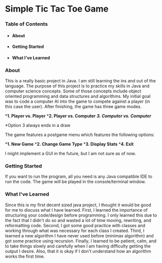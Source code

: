 # **Simple Tic Tac Toe Game**


### **Table of Contents**

* ####  About
* #### Getting Started
* #### What I've Learned


### **About**
This is a really basic project in Java. I am still learning
the ins and out of the language. The purpose of 
this project is to practice my skills
in Java and computer science concepts. Some of those
concepts include object oriented programming and
data structures and algorithms. My initial goal was 
to code a computer AI into the game to compete
against a player (in this case the user).
After finishing, the game has three game modes.

***1. Player vs. Player**
***2. Player vs. Computer**
***3. Computer vs. Computer***

\*Option 3 always ends in a draw

The game features a postgame menu which features
the following options:

***1. New Game**
***2. Change Game Type**
***3. Display Stats**
***4. Exit**

I might implement a GUI in the future, but I am not sure
as of now.

### **Getting Started**
If you want to run the program, all you need is any Java
compatible IDE to run the code. The game will be played
in the console/terminal window.  

### **What I've Learned**
Since this is my first decent sized java project, I
thought it would be good for me to discuss what I have
learned. First, I learned the importance of structuring
your code/design before programming. I only learned this due
to the fact that I didn't do so and wasted a lot of time moving,
rewriting, and reformatting code. Second, I got some good
practice with classes and working through what was necessary
for each class I created. Third, I learned a new algorithm
I have never used before (minimax algorithm) and got some 
practice using recursion. Finally, I learned to be patient,
calm, and to take things slowly and carefully when I am
having difficulty getting the output I desire. Also, that it
is okay if I don't understand how an algorithm works the first
time.
